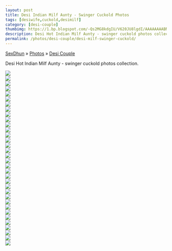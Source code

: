 ```yaml
---
layout: post
title: Desi Indian Milf Aunty - Swinger Cuckold Photos
tags: [desiwife,cuckold,desimilf]
category: [desi-couple]
thumbimg: https://1.bp.blogspot.com/-Qs2MG8kdgIU/V620JU8lgdI/AAAAAAAABNc/zD0K_9wyf2o9fPZJ86SEj6o6wPB_uBdgQCLcB/s200/Desi%2Bindian%2Bmilf%2Baunty%2B-%2Bswinger%2Bcuckold%2Bphotos%2B%25281%2529.jpg
description: Desi Hot Indian Milf Aunty - swinger cuckold photos collection.
permalink: /photos/desi-couple/desi-milf-swinger-cuckold/
---
```


<div class="breadcrumb">
<span itemscope='itemscope' itemtype='http://data-vocabulary.org/Breadcrumb'><a href="/" itemprop="url"><span title="SexDhun" itemprop='title'>SexDhun</span></a></span>
<span itemscope='itemscope' itemtype='http://data-vocabulary.org/Breadcrumb'>&#187; <a href="/photos/" itemprop="url"><span title="Photos" itemprop='title'>Photos</span></a></span>
<span itemscope='itemscope' itemtype='http://data-vocabulary.org/Breadcrumb'>&#187; <a href="/photos/desi-couple/" itemprop="url"><span title="Desi Couple" itemprop='title'>Desi Couple</span></a></span>
</div>

Desi Hot Indian Milf Aunty - swinger cuckold photos collection.

<a href="https://1.bp.blogspot.com/-Qs2MG8kdgIU/V620JU8lgdI/AAAAAAAABNc/zD0K_9wyf2o9fPZJ86SEj6o6wPB_uBdgQCLcB/s1600/Desi%2Bindian%2Bmilf%2Baunty%2B-%2Bswinger%2Bcuckold%2Bphotos%2B%25281%2529.jpg"><img class="img-responsive" src="https://1.bp.blogspot.com/-Qs2MG8kdgIU/V620JU8lgdI/AAAAAAAABNc/zD0K_9wyf2o9fPZJ86SEj6o6wPB_uBdgQCLcB/s320/Desi%2Bindian%2Bmilf%2Baunty%2B-%2Bswinger%2Bcuckold%2Bphotos%2B%25281%2529.jpg"/></a><br/>
<a href="https://4.bp.blogspot.com/-9iDVxiZtQ_s/V620PFf__kI/AAAAAAAABOA/NSYQwhhbETYQsxW7vFidiKHhNMp5q4rBACLcB/s1600/Desi%2Bindian%2Bmilf%2Baunty%2B-%2Bswinger%2Bcuckold%2Bphotos%2B%25282%2529.jpg"><img class="img-responsive" src="https://4.bp.blogspot.com/-9iDVxiZtQ_s/V620PFf__kI/AAAAAAAABOA/NSYQwhhbETYQsxW7vFidiKHhNMp5q4rBACLcB/s320/Desi%2Bindian%2Bmilf%2Baunty%2B-%2Bswinger%2Bcuckold%2Bphotos%2B%25282%2529.jpg"/></a><br/>
<a href="https://2.bp.blogspot.com/-7_5Alc6RrcY/V620R8JnBUI/AAAAAAAABOs/1rI-TWXiJyQ0dW-HfUHyTgPHtlArAcVeQCLcB/s1600/Desi%2Bindian%2Bmilf%2Baunty%2B-%2Bswinger%2Bcuckold%2Bphotos%2B%25283%2529.jpg"><img class="img-responsive" src="https://2.bp.blogspot.com/-7_5Alc6RrcY/V620R8JnBUI/AAAAAAAABOs/1rI-TWXiJyQ0dW-HfUHyTgPHtlArAcVeQCLcB/s320/Desi%2Bindian%2Bmilf%2Baunty%2B-%2Bswinger%2Bcuckold%2Bphotos%2B%25283%2529.jpg"/></a><br/>
<a href="https://4.bp.blogspot.com/-2mXOEIKDC8M/V620TiS3HWI/AAAAAAAABPI/ob2Eqv5HMww-GyUZ82qbtiltd6DLIBd1QCLcB/s1600/Desi%2Bindian%2Bmilf%2Baunty%2B-%2Bswinger%2Bcuckold%2Bphotos%2B%25284%2529.jpg"><img class="img-responsive" src="https://4.bp.blogspot.com/-2mXOEIKDC8M/V620TiS3HWI/AAAAAAAABPI/ob2Eqv5HMww-GyUZ82qbtiltd6DLIBd1QCLcB/s320/Desi%2Bindian%2Bmilf%2Baunty%2B-%2Bswinger%2Bcuckold%2Bphotos%2B%25284%2529.jpg"/></a><br/>
<a href="https://3.bp.blogspot.com/-R_SUNNQqmYA/V620TiSpiTI/AAAAAAAABPE/v0PueCADCM8iOrhHfwqrt-xPTmkR236YQCLcB/s1600/Desi%2Bindian%2Bmilf%2Baunty%2B-%2Bswinger%2Bcuckold%2Bphotos%2B%25285%2529.jpg"><img class="img-responsive" src="https://3.bp.blogspot.com/-R_SUNNQqmYA/V620TiSpiTI/AAAAAAAABPE/v0PueCADCM8iOrhHfwqrt-xPTmkR236YQCLcB/s320/Desi%2Bindian%2Bmilf%2Baunty%2B-%2Bswinger%2Bcuckold%2Bphotos%2B%25285%2529.jpg"/></a><br/>
<a href="https://3.bp.blogspot.com/-yhtsKN5eruA/V620TytRIkI/AAAAAAAABPM/RNiKbNmoH5Usq982zD9QFv-C0DwW6ZoOwCLcB/s1600/Desi%2Bindian%2Bmilf%2Baunty%2B-%2Bswinger%2Bcuckold%2Bphotos%2B%25286%2529.jpg"><img class="img-responsive" src="https://3.bp.blogspot.com/-yhtsKN5eruA/V620TytRIkI/AAAAAAAABPM/RNiKbNmoH5Usq982zD9QFv-C0DwW6ZoOwCLcB/s320/Desi%2Bindian%2Bmilf%2Baunty%2B-%2Bswinger%2Bcuckold%2Bphotos%2B%25286%2529.jpg"/></a><br/>
<a href="https://3.bp.blogspot.com/-73zVncNpdAw/V620UDH-9bI/AAAAAAAABPQ/q_pniYMDKmghMezt0Yli1DrT0iaZFtXeACLcB/s1600/Desi%2Bindian%2Bmilf%2Baunty%2B-%2Bswinger%2Bcuckold%2Bphotos%2B%25287%2529.jpg"><img class="img-responsive" src="https://3.bp.blogspot.com/-73zVncNpdAw/V620UDH-9bI/AAAAAAAABPQ/q_pniYMDKmghMezt0Yli1DrT0iaZFtXeACLcB/s320/Desi%2Bindian%2Bmilf%2Baunty%2B-%2Bswinger%2Bcuckold%2Bphotos%2B%25287%2529.jpg"/></a><br/>
<a href="https://2.bp.blogspot.com/-V9oAd68ncvo/V620USQrlfI/AAAAAAAABPU/EEgsotDr7VEOnmr-IXaKVYaAww7MLv4fQCLcB/s1600/Desi%2Bindian%2Bmilf%2Baunty%2B-%2Bswinger%2Bcuckold%2Bphotos%2B%25288%2529.jpg"><img class="img-responsive" src="https://2.bp.blogspot.com/-V9oAd68ncvo/V620USQrlfI/AAAAAAAABPU/EEgsotDr7VEOnmr-IXaKVYaAww7MLv4fQCLcB/s320/Desi%2Bindian%2Bmilf%2Baunty%2B-%2Bswinger%2Bcuckold%2Bphotos%2B%25288%2529.jpg"/></a><br/>
<a href="https://3.bp.blogspot.com/-2YxuF6t247U/V620UvrENmI/AAAAAAAABPY/l6pAJBswHYED4R9tRShLv5NiF2EtipukgCLcB/s1600/Desi%2Bindian%2Bmilf%2Baunty%2B-%2Bswinger%2Bcuckold%2Bphotos%2B%25289%2529.jpg"><img class="img-responsive" src="https://3.bp.blogspot.com/-2YxuF6t247U/V620UvrENmI/AAAAAAAABPY/l6pAJBswHYED4R9tRShLv5NiF2EtipukgCLcB/s320/Desi%2Bindian%2Bmilf%2Baunty%2B-%2Bswinger%2Bcuckold%2Bphotos%2B%25289%2529.jpg"/></a><br/>
<a href="https://3.bp.blogspot.com/-mTVYV3-qhhk/V620JI3sn1I/AAAAAAAABNU/iLBpQ-Tx2-g5I4g5r-P_zWCqnLSQP0E3gCLcB/s1600/Desi%2Bindian%2Bmilf%2Baunty%2B-%2Bswinger%2Bcuckold%2Bphotos%2B%252810%2529.jpg"><img class="img-responsive" src="https://3.bp.blogspot.com/-mTVYV3-qhhk/V620JI3sn1I/AAAAAAAABNU/iLBpQ-Tx2-g5I4g5r-P_zWCqnLSQP0E3gCLcB/s320/Desi%2Bindian%2Bmilf%2Baunty%2B-%2Bswinger%2Bcuckold%2Bphotos%2B%252810%2529.jpg"/></a><br/>
<a href="https://3.bp.blogspot.com/-zRoQVB7uAks/V620JW2IFtI/AAAAAAAABNY/RG-2PJycDQc2RHMprkJOkZumK88_xA0AACLcB/s1600/Desi%2Bindian%2Bmilf%2Baunty%2B-%2Bswinger%2Bcuckold%2Bphotos%2B%252811%2529.jpg"><img class="img-responsive" src="https://3.bp.blogspot.com/-zRoQVB7uAks/V620JW2IFtI/AAAAAAAABNY/RG-2PJycDQc2RHMprkJOkZumK88_xA0AACLcB/s320/Desi%2Bindian%2Bmilf%2Baunty%2B-%2Bswinger%2Bcuckold%2Bphotos%2B%252811%2529.jpg"/></a><br/>
<a href="https://3.bp.blogspot.com/-xTfPJT5lfF4/V620NqTEcVI/AAAAAAAABNo/f5wEbbHu0JgOe31gBHuzbb-GO0Fmvn-PQCLcB/s1600/Desi%2Bindian%2Bmilf%2Baunty%2B-%2Bswinger%2Bcuckold%2Bphotos%2B%252812%2529.jpg"><img class="img-responsive" src="https://3.bp.blogspot.com/-xTfPJT5lfF4/V620NqTEcVI/AAAAAAAABNo/f5wEbbHu0JgOe31gBHuzbb-GO0Fmvn-PQCLcB/s320/Desi%2Bindian%2Bmilf%2Baunty%2B-%2Bswinger%2Bcuckold%2Bphotos%2B%252812%2529.jpg" /></a><br/>
<a href="https://2.bp.blogspot.com/-_r2J10NhSJY/V620NTOskNI/AAAAAAAABNg/mgAhapVflAEwMwLV042NDP4thx29rU8TgCLcB/s1600/Desi%2Bindian%2Bmilf%2Baunty%2B-%2Bswinger%2Bcuckold%2Bphotos%2B%252813%2529.jpg"><img class="img-responsive" src="https://2.bp.blogspot.com/-_r2J10NhSJY/V620NTOskNI/AAAAAAAABNg/mgAhapVflAEwMwLV042NDP4thx29rU8TgCLcB/s320/Desi%2Bindian%2Bmilf%2Baunty%2B-%2Bswinger%2Bcuckold%2Bphotos%2B%252813%2529.jpg" /></a><br/>
<a href="https://2.bp.blogspot.com/-pUul0rLUDPI/V620Nf1yreI/AAAAAAAABNk/ibS2vT8OdbYI30ORtctm1QwkvghREllswCLcB/s1600/Desi%2Bindian%2Bmilf%2Baunty%2B-%2Bswinger%2Bcuckold%2Bphotos%2B%252814%2529.jpg"><img class="img-responsive" src="https://2.bp.blogspot.com/-pUul0rLUDPI/V620Nf1yreI/AAAAAAAABNk/ibS2vT8OdbYI30ORtctm1QwkvghREllswCLcB/s320/Desi%2Bindian%2Bmilf%2Baunty%2B-%2Bswinger%2Bcuckold%2Bphotos%2B%252814%2529.jpg" /></a><br/>
<a href="https://4.bp.blogspot.com/-wB9X-3xqdks/V620OOn71TI/AAAAAAAABNs/xB_tjWZrY6I1S5qxCXVqnspVfRPsNFU6QCLcB/s1600/Desi%2Bindian%2Bmilf%2Baunty%2B-%2Bswinger%2Bcuckold%2Bphotos%2B%252815%2529.jpg"><img class="img-responsive" src="https://4.bp.blogspot.com/-wB9X-3xqdks/V620OOn71TI/AAAAAAAABNs/xB_tjWZrY6I1S5qxCXVqnspVfRPsNFU6QCLcB/s320/Desi%2Bindian%2Bmilf%2Baunty%2B-%2Bswinger%2Bcuckold%2Bphotos%2B%252815%2529.jpg" /></a><br/>
<a href="https://4.bp.blogspot.com/-xbmSxN8WQ10/V620OSF-R4I/AAAAAAAABN0/H1thVL00BpMsNDPGn2ZDnN7cMtGEncyoQCLcB/s1600/Desi%2Bindian%2Bmilf%2Baunty%2B-%2Bswinger%2Bcuckold%2Bphotos%2B%252816%2529.jpg"><img class="img-responsive" src="https://4.bp.blogspot.com/-xbmSxN8WQ10/V620OSF-R4I/AAAAAAAABN0/H1thVL00BpMsNDPGn2ZDnN7cMtGEncyoQCLcB/s320/Desi%2Bindian%2Bmilf%2Baunty%2B-%2Bswinger%2Bcuckold%2Bphotos%2B%252816%2529.jpg" /></a><br/>
<a href="https://3.bp.blogspot.com/-WTTNTbN-Wns/V620OSb-ckI/AAAAAAAABNw/QDRbEGytGpEr_GPiWamn8Wu4g0pKvI8OwCLcB/s1600/Desi%2Bindian%2Bmilf%2Baunty%2B-%2Bswinger%2Bcuckold%2Bphotos%2B%252817%2529.jpg"><img class="img-responsive" src="https://3.bp.blogspot.com/-WTTNTbN-Wns/V620OSb-ckI/AAAAAAAABNw/QDRbEGytGpEr_GPiWamn8Wu4g0pKvI8OwCLcB/s320/Desi%2Bindian%2Bmilf%2Baunty%2B-%2Bswinger%2Bcuckold%2Bphotos%2B%252817%2529.jpg" /></a><br/>
<a href="https://3.bp.blogspot.com/-CUhDMIAUkDg/V620Om07xHI/AAAAAAAABN4/1bHgMJGkcHcFclGW6zggqW55C813mj1kwCLcB/s1600/Desi%2Bindian%2Bmilf%2Baunty%2B-%2Bswinger%2Bcuckold%2Bphotos%2B%252818%2529.jpg"><img class="img-responsive" src="https://3.bp.blogspot.com/-CUhDMIAUkDg/V620Om07xHI/AAAAAAAABN4/1bHgMJGkcHcFclGW6zggqW55C813mj1kwCLcB/s320/Desi%2Bindian%2Bmilf%2Baunty%2B-%2Bswinger%2Bcuckold%2Bphotos%2B%252818%2529.jpg" /></a><br/>
<a href="https://1.bp.blogspot.com/-9f0E-MXEgZg/V620O73z2dI/AAAAAAAABN8/3fvKdGdUnH0vy9Yedh-dAd6KHn_nzDw-ACLcB/s1600/Desi%2Bindian%2Bmilf%2Baunty%2B-%2Bswinger%2Bcuckold%2Bphotos%2B%252819%2529.jpg"><img class="img-responsive" src="https://1.bp.blogspot.com/-9f0E-MXEgZg/V620O73z2dI/AAAAAAAABN8/3fvKdGdUnH0vy9Yedh-dAd6KHn_nzDw-ACLcB/s320/Desi%2Bindian%2Bmilf%2Baunty%2B-%2Bswinger%2Bcuckold%2Bphotos%2B%252819%2529.jpg"/></a><br/>
<a href="https://1.bp.blogspot.com/-RchzoV7i2eA/V620PdVbs3I/AAAAAAAABOE/0Ob4FdsugAEkmKY6Tr-YjAQMKi4p_krwACLcB/s1600/Desi%2Bindian%2Bmilf%2Baunty%2B-%2Bswinger%2Bcuckold%2Bphotos%2B%252820%2529.jpg"><img class="img-responsive" src="https://1.bp.blogspot.com/-RchzoV7i2eA/V620PdVbs3I/AAAAAAAABOE/0Ob4FdsugAEkmKY6Tr-YjAQMKi4p_krwACLcB/s320/Desi%2Bindian%2Bmilf%2Baunty%2B-%2Bswinger%2Bcuckold%2Bphotos%2B%252820%2529.jpg"/></a><br/>
<a href="https://2.bp.blogspot.com/-haYj1qcwK20/V620PpxXvzI/AAAAAAAABOI/YBlTEXAbEeUOmbUOqg9Ra7AsevlZ2omCACLcB/s1600/Desi%2Bindian%2Bmilf%2Baunty%2B-%2Bswinger%2Bcuckold%2Bphotos%2B%252821%2529.jpg"><img class="img-responsive" src="https://2.bp.blogspot.com/-haYj1qcwK20/V620PpxXvzI/AAAAAAAABOI/YBlTEXAbEeUOmbUOqg9Ra7AsevlZ2omCACLcB/s320/Desi%2Bindian%2Bmilf%2Baunty%2B-%2Bswinger%2Bcuckold%2Bphotos%2B%252821%2529.jpg" /></a><br/>
<a href="https://1.bp.blogspot.com/-pvlK6OBmQSI/V620P-UJK4I/AAAAAAAABOM/HtONy-1qwQUl1K728mMM4GXRh-ErMInhACLcB/s1600/Desi%2Bindian%2Bmilf%2Baunty%2B-%2Bswinger%2Bcuckold%2Bphotos%2B%252822%2529.jpg"><img class="img-responsive" src="https://1.bp.blogspot.com/-pvlK6OBmQSI/V620P-UJK4I/AAAAAAAABOM/HtONy-1qwQUl1K728mMM4GXRh-ErMInhACLcB/s320/Desi%2Bindian%2Bmilf%2Baunty%2B-%2Bswinger%2Bcuckold%2Bphotos%2B%252822%2529.jpg" /></a><br/>
<a href="https://3.bp.blogspot.com/-QjlZDDkqHfg/V620QKH2csI/AAAAAAAABOQ/DbzCKzZ4JkUMq7YziLphV32elF2QTIOCgCLcB/s1600/Desi%2Bindian%2Bmilf%2Baunty%2B-%2Bswinger%2Bcuckold%2Bphotos%2B%252823%2529.jpg"><img class="img-responsive" src="https://3.bp.blogspot.com/-QjlZDDkqHfg/V620QKH2csI/AAAAAAAABOQ/DbzCKzZ4JkUMq7YziLphV32elF2QTIOCgCLcB/s320/Desi%2Bindian%2Bmilf%2Baunty%2B-%2Bswinger%2Bcuckold%2Bphotos%2B%252823%2529.jpg"/></a><br/>
<a href="https://3.bp.blogspot.com/-rjbRvJeTv84/V620QSuc6nI/AAAAAAAABOU/b8qq27-ZqygMSWVgDGxNEiS7ginEzffTQCLcB/s1600/Desi%2Bindian%2Bmilf%2Baunty%2B-%2Bswinger%2Bcuckold%2Bphotos%2B%252824%2529.jpg"><img class="img-responsive" src="https://3.bp.blogspot.com/-rjbRvJeTv84/V620QSuc6nI/AAAAAAAABOU/b8qq27-ZqygMSWVgDGxNEiS7ginEzffTQCLcB/s320/Desi%2Bindian%2Bmilf%2Baunty%2B-%2Bswinger%2Bcuckold%2Bphotos%2B%252824%2529.jpg" /></a><br/>
<a href="https://2.bp.blogspot.com/-b9jQtOFbbvI/V620QsVw5oI/AAAAAAAABOY/Clf-nPeIWgophCxg_geyXG2YDut9Df6hwCLcB/s1600/Desi%2Bindian%2Bmilf%2Baunty%2B-%2Bswinger%2Bcuckold%2Bphotos%2B%252825%2529.jpg"><img class="img-responsive" src="https://2.bp.blogspot.com/-b9jQtOFbbvI/V620QsVw5oI/AAAAAAAABOY/Clf-nPeIWgophCxg_geyXG2YDut9Df6hwCLcB/s320/Desi%2Bindian%2Bmilf%2Baunty%2B-%2Bswinger%2Bcuckold%2Bphotos%2B%252825%2529.jpg"/></a><br/>
<a href="https://3.bp.blogspot.com/-yb1RamD2ahY/V620Q3FagXI/AAAAAAAABOc/Tm9zbofcqwg7mkMXXyTP5uopGdlkF0dEACLcB/s1600/Desi%2Bindian%2Bmilf%2Baunty%2B-%2Bswinger%2Bcuckold%2Bphotos%2B%252826%2529.jpg"><img class="img-responsive" src="https://3.bp.blogspot.com/-yb1RamD2ahY/V620Q3FagXI/AAAAAAAABOc/Tm9zbofcqwg7mkMXXyTP5uopGdlkF0dEACLcB/s320/Desi%2Bindian%2Bmilf%2Baunty%2B-%2Bswinger%2Bcuckold%2Bphotos%2B%252826%2529.jpg" /></a><br/>
<a href="https://2.bp.blogspot.com/-R397bXOFSg4/V620RIZ8YmI/AAAAAAAABOg/AIZYghgZWFMx9GQd83Y_vwh6mCZtNUa1gCLcB/s1600/Desi%2Bindian%2Bmilf%2Baunty%2B-%2Bswinger%2Bcuckold%2Bphotos%2B%252827%2529.jpg"><img class="img-responsive" src="https://2.bp.blogspot.com/-R397bXOFSg4/V620RIZ8YmI/AAAAAAAABOg/AIZYghgZWFMx9GQd83Y_vwh6mCZtNUa1gCLcB/s320/Desi%2Bindian%2Bmilf%2Baunty%2B-%2Bswinger%2Bcuckold%2Bphotos%2B%252827%2529.jpg"/></a><br/>
<a href="https://3.bp.blogspot.com/-I3rP7W9UcHQ/V620RVM8LwI/AAAAAAAABOk/0rrA627i6iU5LceZDO7lQYwo2XlE3lp8gCLcB/s1600/Desi%2Bindian%2Bmilf%2Baunty%2B-%2Bswinger%2Bcuckold%2Bphotos%2B%252828%2529.jpg"><img class="img-responsive" src="https://3.bp.blogspot.com/-I3rP7W9UcHQ/V620RVM8LwI/AAAAAAAABOk/0rrA627i6iU5LceZDO7lQYwo2XlE3lp8gCLcB/s320/Desi%2Bindian%2Bmilf%2Baunty%2B-%2Bswinger%2Bcuckold%2Bphotos%2B%252828%2529.jpg"/></a><br/>
<a href="https://3.bp.blogspot.com/-RY3Nyr8ymNQ/V620RhrQLhI/AAAAAAAABOo/wubbEylzdpkhVTyld2WujhW5iJoQ5p1EgCLcB/s1600/Desi%2Bindian%2Bmilf%2Baunty%2B-%2Bswinger%2Bcuckold%2Bphotos%2B%252829%2529.jpg"><img class="img-responsive" src="https://3.bp.blogspot.com/-RY3Nyr8ymNQ/V620RhrQLhI/AAAAAAAABOo/wubbEylzdpkhVTyld2WujhW5iJoQ5p1EgCLcB/s320/Desi%2Bindian%2Bmilf%2Baunty%2B-%2Bswinger%2Bcuckold%2Bphotos%2B%252829%2529.jpg"/></a><br/>
<a href="https://2.bp.blogspot.com/-6e-FaYua1w4/V620SJb7fNI/AAAAAAAABOw/ztlE7W_k69sSmJSUb6zKzJROwkfJmIs4wCLcB/s1600/Desi%2Bindian%2Bmilf%2Baunty%2B-%2Bswinger%2Bcuckold%2Bphotos%2B%252830%2529.jpg"><img class="img-responsive" src="https://2.bp.blogspot.com/-6e-FaYua1w4/V620SJb7fNI/AAAAAAAABOw/ztlE7W_k69sSmJSUb6zKzJROwkfJmIs4wCLcB/s320/Desi%2Bindian%2Bmilf%2Baunty%2B-%2Bswinger%2Bcuckold%2Bphotos%2B%252830%2529.jpg"/></a><br/>
<a href="https://3.bp.blogspot.com/-ZcttS_-Tv7E/V620SuD5eKI/AAAAAAAABO4/xlct9CXwgzgmqaB1lKsPYHYAYa7iOIz3ACLcB/s1600/Desi%2Bindian%2Bmilf%2Baunty%2B-%2Bswinger%2Bcuckold%2Bphotos%2B%252831%2529.jpg"><img class="img-responsive" src="https://3.bp.blogspot.com/-ZcttS_-Tv7E/V620SuD5eKI/AAAAAAAABO4/xlct9CXwgzgmqaB1lKsPYHYAYa7iOIz3ACLcB/s320/Desi%2Bindian%2Bmilf%2Baunty%2B-%2Bswinger%2Bcuckold%2Bphotos%2B%252831%2529.jpg" /></a><br/>
<a href="https://4.bp.blogspot.com/-5YQJJMJzKMY/V620Sk4nxFI/AAAAAAAABO0/87DUVM-FUUYmrfbZYa01Sq1EKzDu2ztsgCLcB/s1600/Desi%2Bindian%2Bmilf%2Baunty%2B-%2Bswinger%2Bcuckold%2Bphotos%2B%252832%2529.jpg"><img class="img-responsive" src="https://4.bp.blogspot.com/-5YQJJMJzKMY/V620Sk4nxFI/AAAAAAAABO0/87DUVM-FUUYmrfbZYa01Sq1EKzDu2ztsgCLcB/s320/Desi%2Bindian%2Bmilf%2Baunty%2B-%2Bswinger%2Bcuckold%2Bphotos%2B%252832%2529.jpg" /></a><br/>
<a href="https://2.bp.blogspot.com/-bnsjsfxWWbM/V620SntxphI/AAAAAAAABO8/6N4k0C-3sSIL2MWeobPlJ03OjZji0pHtwCLcB/s1600/Desi%2Bindian%2Bmilf%2Baunty%2B-%2Bswinger%2Bcuckold%2Bphotos%2B%252833%2529.jpg"><img class="img-responsive" src="https://2.bp.blogspot.com/-bnsjsfxWWbM/V620SntxphI/AAAAAAAABO8/6N4k0C-3sSIL2MWeobPlJ03OjZji0pHtwCLcB/s320/Desi%2Bindian%2Bmilf%2Baunty%2B-%2Bswinger%2Bcuckold%2Bphotos%2B%252833%2529.jpg"/></a><br/>
<a href="https://3.bp.blogspot.com/-Pfz6te-w2kA/V620TBSNq7I/AAAAAAAABPA/-PpRKZphNoYh7xze3uPPEVj4fK5cisTVwCLcB/s1600/Desi%2Bindian%2Bmilf%2Baunty%2B-%2Bswinger%2Bcuckold%2Bphotos%2B%252834%2529.jpg"><img class="img-responsive" src="https://3.bp.blogspot.com/-Pfz6te-w2kA/V620TBSNq7I/AAAAAAAABPA/-PpRKZphNoYh7xze3uPPEVj4fK5cisTVwCLcB/s320/Desi%2Bindian%2Bmilf%2Baunty%2B-%2Bswinger%2Bcuckold%2Bphotos%2B%252834%2529.jpg" /></a><br/>

